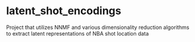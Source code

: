 # latent_shot_encodings
Project that utilizes NNMF and various dimensionality reduction algorithms to extract latent representations of NBA shot location data
